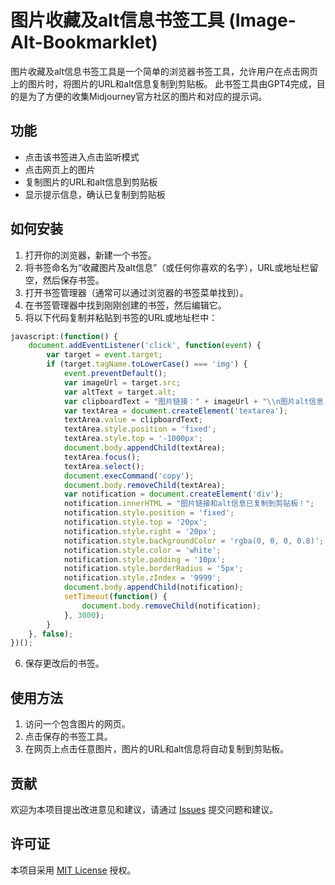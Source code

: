# 图片收藏及alt信息书签工具 (Image-Alt-Bookmarklet)

图片收藏及alt信息书签工具是一个简单的浏览器书签工具，允许用户在点击网页上的图片时，将图片的URL和alt信息复制到剪贴板。
此书签工具由GPT4完成，目的是为了方便的收集Midjourney官方社区的图片和对应的提示词。

## 功能

- 点击该书签进入点击监听模式
- 点击网页上的图片
- 复制图片的URL和alt信息到剪贴板
- 显示提示信息，确认已复制到剪贴板

## 如何安装

1. 打开你的浏览器，新建一个书签。
2. 将书签命名为“收藏图片及alt信息”（或任何你喜欢的名字），URL或地址栏留空，然后保存书签。
3. 打开书签管理器（通常可以通过浏览器的书签菜单找到）。
4. 在书签管理器中找到刚刚创建的书签，然后编辑它。
5. 将以下代码复制并粘贴到书签的URL或地址栏中：

```javascript
javascript:(function() {
    document.addEventListener('click', function(event) {
        var target = event.target;
        if (target.tagName.toLowerCase() === 'img') {
            event.preventDefault();
            var imageUrl = target.src;
            var altText = target.alt;
            var clipboardText = "图片链接：" + imageUrl + "\\n图片alt信息：" + altText;
            var textArea = document.createElement('textarea');
            textArea.value = clipboardText;
            textArea.style.position = 'fixed';
            textArea.style.top = '-1000px';
            document.body.appendChild(textArea);
            textArea.focus();
            textArea.select();
            document.execCommand('copy');
            document.body.removeChild(textArea);
            var notification = document.createElement('div');
            notification.innerHTML = "图片链接和alt信息已复制到剪贴板！";
            notification.style.position = 'fixed';
            notification.style.top = '20px';
            notification.style.right = '20px';
            notification.style.backgroundColor = 'rgba(0, 0, 0, 0.8)';
            notification.style.color = 'white';
            notification.style.padding = '10px';
            notification.style.borderRadius = '5px';
            notification.style.zIndex = '9999';
            document.body.appendChild(notification);
            setTimeout(function() {
                document.body.removeChild(notification);
            }, 3000);
        }
    }, false);
})();
```

6. 保存更改后的书签。

## 使用方法

1. 访问一个包含图片的网页。
2. 点击保存的书签工具。
3. 在网页上点击任意图片，图片的URL和alt信息将自动复制到剪贴板。

## 贡献

欢迎为本项目提出改进意见和建议，请通过 [Issues](https://github.com/yourusername/your-repo-name/issues) 提交问题和建议。

## 许可证

本项目采用 [MIT License](LICENSE) 授权。
